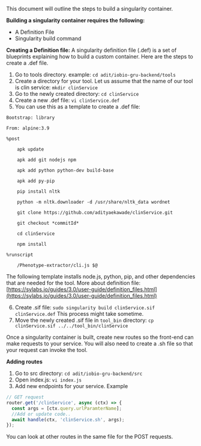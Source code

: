 This document will outline the steps to build a singularity container. 

**Building a singularity container requires the following:** 
* A Definition File 
* Singularity build command 




**Creating a Definition file:** 
A singularity definition file (.def) is a set of blueprints explaining how to build a custom container. Here are the steps to create a .def file.
1. Go to tools directory. example: `cd adit/iobio-gru-backend/tools` 
2. Create a directory for your tool. Let us assume that the name of our tool is clin service: `mkdir clinService`
3. Go to the newly created directory: `cd clinService`
4. Create a new .def file: `vi clinService.def`
5. You can use this as a template to create a .def file: 
```
Bootstrap: library

From: alpine:3.9

%post

	apk update

	apk add git nodejs npm 

	apk add python python-dev build-base 

	apk add py-pip

	pip install nltk

	python -m nltk.downloader -d /usr/share/nltk_data wordnet

	git clone https://github.com/adityaekawade/clinService.git

	git checkout *commitId*

	cd clinService

	npm install

%runscript

	/Phenotype-extractor/cli.js $@
```
The following template installs node.js, python, pip, and other dependencies that are needed for the tool. 
More about definition file: [https://sylabs.io/guides/3.0/user-guide/definition_files.html](https://sylabs.io/guides/3.0/user-guide/definition_files.html)

6. Create .sif file: `sudo singularity build clinService.sif clinService.def` This process might take sometime. 
7. Move the newly created .sif file in `tool_bin` directory: `cp clinService.sif ../../tool_bin/clinService`


Once a singularity container is built, create new routes so the front-end can make requests to your service. You will also need to create a .sh file so that your request can invoke the tool. 

**Adding routes** 

1. Go to src directory:  `cd adit/iobio-gru-backend/src`
2. Open index.js: `vi index.js` 
3.  Add new endpoints for your service. Example 
```javascript
// GET request 
router.get('/clinService', async (ctx) => {
  const args = [ctx.query.urlParamterName];
  //Add or update code.. 
  await handle(ctx, 'clinService.sh', args);
});
```  
You can look at other routes in the same file for the POST requests. 
